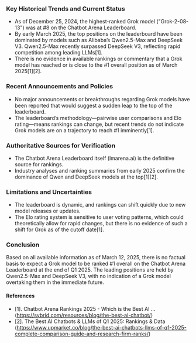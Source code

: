 ### Key Historical Trends and Current Status

- As of December 25, 2024, the highest-ranked Grok model ("Grok-2-08-13") was at #8 on the Chatbot Arena Leaderboard.
- By early March 2025, the top positions on the leaderboard have been dominated by models such as Alibaba’s Qwen2.5-Max and DeepSeek V3. Qwen2.5-Max recently surpassed DeepSeek V3, reflecting rapid competition among leading LLMs[1].
- There is no evidence in available rankings or commentary that a Grok model has reached or is close to the #1 overall position as of March 2025[1][2].

### Recent Announcements and Policies

- No major announcements or breakthroughs regarding Grok models have been reported that would suggest a sudden leap to the top of the leaderboard.
- The leaderboard’s methodology—pairwise user comparisons and Elo rating—means rankings can change, but recent trends do not indicate Grok models are on a trajectory to reach #1 imminently[1].

### Authoritative Sources for Verification

- The Chatbot Arena Leaderboard itself (lmarena.ai) is the definitive source for rankings.
- Industry analyses and ranking summaries from early 2025 confirm the dominance of Qwen and DeepSeek models at the top[1][2].

### Limitations and Uncertainties

- The leaderboard is dynamic, and rankings can shift quickly due to new model releases or updates.
- The Elo rating system is sensitive to user voting patterns, which could theoretically allow for rapid changes, but there is no evidence of such a shift for Grok as of the cutoff date[1].

### Conclusion

Based on all available information as of March 12, 2025, there is no factual basis to expect a Grok model to be ranked #1 overall on the Chatbot Arena Leaderboard at the end of Q1 2025. The leading positions are held by Qwen2.5-Max and DeepSeek V3, with no indication of a Grok model overtaking them in the immediate future.

#### References

- [1]. Chatbot Arena Rankings 2025 - Which is the Best AI ... (https://sybrid.com/resources/blog/the-best-ai-chatbot/)
- [2]. The Best AI Chatbots & LLMs of Q1 2025: Rankings & Data (https://www.upmarket.co/blog/the-best-ai-chatbots-llms-of-q1-2025-complete-comparison-guide-and-research-firm-ranks/)